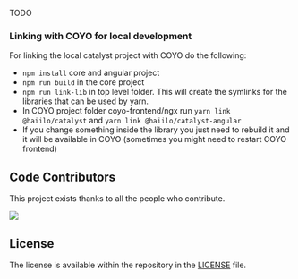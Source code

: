 TODO


### Linking with COYO for local development
For linking the local catalyst project with COYO do the following:

* ``npm install`` core and angular project
* ``npm run build`` in the core project  
* ``npm run link-lib`` in top level folder. This will create the symlinks for the libraries that can be used by yarn.
* In COYO project folder coyo-frontend/ngx run ``yarn link @haiilo/catalyst`` and ``yarn link @haiilo/catalyst-angular``
* If you change something inside the library you just need to rebuild it and it will be available in COYO (sometimes you might need to restart COYO frontend)

## Code Contributors

This project exists thanks to all the people who contribute.

<a href="https://github.com/haiilo/catalyst/graphs/contributors">
  <img src="https://contrib.rocks/image?repo=haiilo/catalyst" />
</a>

## License

The license is available within the repository in the
[LICENSE](https://github.com/haiilo/catalyst/blob/main/LICENSE) file.
